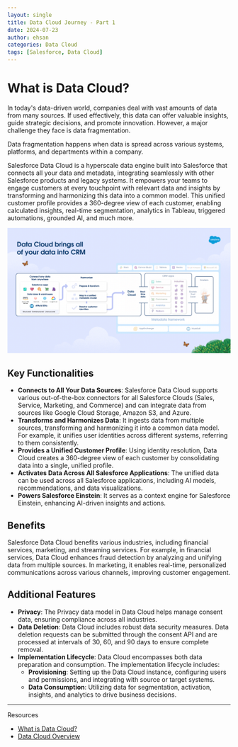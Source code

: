 ```yaml
---
layout: single
title: Data Cloud Journey - Part 1
date: 2024-07-23
author: ehsan
categories: Data Cloud
tags: [Salesforce, Data Cloud]
---
```


# What is Data Cloud?

In today's data-driven world, companies deal with vast amounts of data from many sources. If used effectively, this data can offer valuable insights, guide strategic decisions, and promote innovation. However, a major challenge they face is data fragmentation.

Data fragmentation happens when data is spread across various systems, platforms, and departments within a company.

Salesforce Data Cloud is a hyperscale data engine built into Salesforce that connects all your data and metadata, integrating seamlessly with other Salesforce products and legacy systems. It empowers your teams to engage customers at every touchpoint with relevant data and insights by transforming and harmonizing this data into a common model. This unified customer profile provides a 360-degree view of each customer, enabling calculated insights, real-time segmentation, analytics in Tableau, triggered automations, grounded AI, and much more.

![Data Cloud brings all of your data into CRM](/assets/images/data-cloud/data-cloud-brings-all-data-into-crm.png "How Data Cloud Works")

## Key Functionalities

- **Connects to All Your Data Sources**: Salesforce Data Cloud supports various out-of-the-box connectors for all Salesforce Clouds (Sales, Service, Marketing, and Commerce) and can integrate data from sources like Google Cloud Storage, Amazon S3, and Azure.
- **Transforms and Harmonizes Data**: It ingests data from multiple sources, transforming and harmonizing it into a common data model. For example, it unifies user identities across different systems, referring to them consistently.
- **Provides a Unified Customer Profile**: Using identity resolution, Data Cloud creates a 360-degree view of each customer by consolidating data into a single, unified profile.
- **Activates Data Across All Salesforce Applications**: The unified data can be used across all Salesforce applications, including AI models, recommendations, and data visualizations.
- **Powers Salesforce Einstein**: It serves as a context engine for Salesforce Einstein, enhancing AI-driven insights and actions.

## Benefits

Salesforce Data Cloud benefits various industries, including financial services, marketing, and streaming services. For example, in financial services, Data Cloud enhances fraud detection by analyzing and unifying data from multiple sources. In marketing, it enables real-time, personalized communications across various channels, improving customer engagement.

## Additional Features

- **Privacy**: The Privacy data model in Data Cloud helps manage consent data, ensuring compliance across all industries.
- **Data Deletion**: Data Cloud includes robust data security measures. Data deletion requests can be submitted through the consent API and are processed at intervals of 30, 60, and 90 days to ensure complete removal.
- **Implementation Lifecycle**: Data Cloud encompasses both data preparation and consumption. The implementation lifecycle includes:
  - **Provisioning**: Setting up the Data Cloud instance, configuring users and permissions, and integrating with source or target systems.
  - **Data Consumption**: Utilizing data for segmentation, activation, insights, and analytics to drive business decisions.

---

Resources

- [What is Data Cloud?](https://www.youtube.com/watch?v=9aHqgCO8SlQ "What is Data Cloud?")
- [Data Cloud Overview](https://www.youtube.com/watch?v=5_F4E_ozqvY "Data Cloud Overview")
